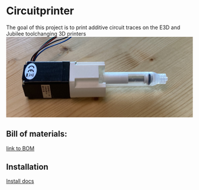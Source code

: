 # Circuitprinter
The goal of this project is to print additive circuit traces on the E3D and Jubilee toolchanging 3D printers
![alt text](Documentation/media/IMG_5449.jpeg)

## Bill of materials: 
<a href="https://docs.google.com/spreadsheets/d/1qsuu0mqhYLWQeWLX05LpEEylz75LFKVL712LdSZb1z4/edit?usp=sharing">link to BOM</a>


## Installation
[Install docs](https://github.com/npretor/circuitprinter/tree/main/src#installation)
